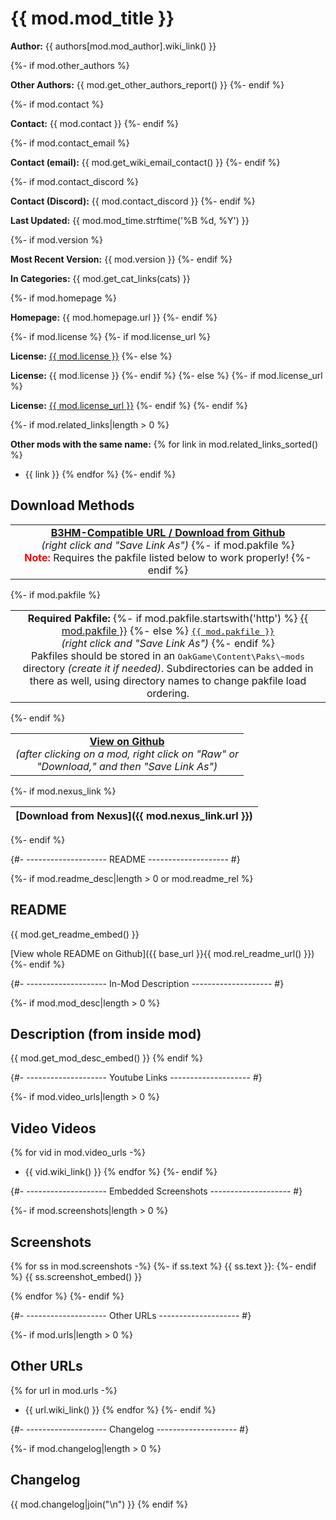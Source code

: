 # {{ mod.mod_title }}

**Author:** {{ authors[mod.mod_author].wiki_link() }}

{%- if mod.other_authors %}

**Other Authors:** {{ mod.get_other_authors_report() }}
{%- endif %}

{%- if mod.contact %}

**Contact:** {{ mod.contact }}
{%- endif %}

{%- if mod.contact_email %}

**Contact (email):** {{ mod.get_wiki_email_contact() }}
{%- endif %}

{%- if mod.contact_discord %}

**Contact (Discord):** {{ mod.contact_discord }}
{%- endif %}

**Last Updated:** {{ mod.mod_time.strftime('%B %d, %Y') }}

{%- if mod.version %}

**Most Recent Version:** {{ mod.version }}
{%- endif %}

**In Categories:** {{ mod.get_cat_links(cats) }}

{%- if mod.homepage %}

**Homepage:** {{ mod.homepage.url }}
{%- endif %}

{%- if mod.license %}
{%- if mod.license_url %}

**License:** <a href="{{ mod.license_url }}">{{ mod.license }}</a>
{%- else %}

**License:** {{ mod.license }}
{%- endif %}
{%- else %}
{%- if mod.license_url %}

**License:** <a href="{{ mod.license_url }}">{{ mod.license_url }}</a>
{%- endif %}
{%- endif %}

{%- if mod.related_links|length > 0 %}

**Other mods with the same name:**
{% for link in mod.related_links_sorted() %}
- {{ link }}
{% endfor %}
{%- endif %}

## Download Methods

<table>
<tr>
<td align="center">
<b><a href="{{ dl_base_url }}{{ mod.rel_url() }}">B3HM-Compatible URL / Download from Github</a></b>
<br/>
<em>(right click and "Save Link As")</em>
{%- if mod.pakfile %}
<br/>
<span style="color: red"><b>Note:</b></span> Requires the pakfile listed below to work properly!
{%- endif %}
</td>
</tr>
</table>

{%- if mod.pakfile %}

<table>
<tr>
<td align="center">
<b>Required Pakfile:</b>
{%- if mod.pakfile.startswith('http') %}
<a href="{{ mod.pakfile }}">{{ mod.pakfile }}</a>
{%- else %}
<a href="{{ dl_base_url }}{{ mod.rel_url_dir() }}/{{ mod.pakfile }}"><tt>{{ mod.pakfile }}</tt></a>
<br/>
<em>(right click and "Save Link As")</em>
{%- endif %}
<br/>
Pakfiles should be stored in an <tt>OakGame\Content\Paks\~mods</tt> directory <em>(create it if
needed)</em>.  Subdirectories can be added in there as well, using directory names to
change pakfile load ordering.
</td>
</tr>
</table>
{%- endif %}

<table>
<tr>
<td align="center">
<b><a href="{{ base_url }}{{ mod.rel_url_dir() }}">View on Github</a></b>
<br/>
<em>(after clicking on a mod, right click on "Raw" or<br/>"Download," and then "Save Link As")</em>
</td>
</tr>
</table>

{%- if mod.nexus_link %}

[Download from Nexus]({{ mod.nexus_link.url }}) |
----|
{%- endif %}

{#- -------------------- README -------------------- #}

{%- if mod.readme_desc|length > 0 or mod.readme_rel %}

## README

{{ mod.get_readme_embed() }}

[View whole README on Github]({{ base_url }}{{ mod.rel_readme_url() }})
{%- endif %}

{#- -------------------- In-Mod Description -------------------- #}

{%- if mod.mod_desc|length > 0 %}

## Description (from inside mod)

{{ mod.get_mod_desc_embed() }}
{% endif %}

{#- -------------------- Youtube Links -------------------- #}

{%- if mod.video_urls|length > 0 %}

## Video Videos

{% for vid in mod.video_urls -%}
- {{ vid.wiki_link() }}
{% endfor %}
{%- endif %}

{#- -------------------- Embedded Screenshots -------------------- #}

{%- if mod.screenshots|length > 0 %}

## Screenshots

{% for ss in mod.screenshots -%}
{%- if ss.text %}
{{ ss.text }}:
{%- endif %}
{{ ss.screenshot_embed() }}

{% endfor %}
{%- endif %}

{#- -------------------- Other URLs -------------------- #}

{%- if mod.urls|length > 0 %}

## Other URLs

{% for url in mod.urls -%}
- {{ url.wiki_link() }}
{% endfor %}
{%- endif %}

{#- -------------------- Changelog -------------------- #}

{%- if mod.changelog|length > 0 %}

## Changelog

{{ mod.changelog|join("\n") }}
{% endif %}
